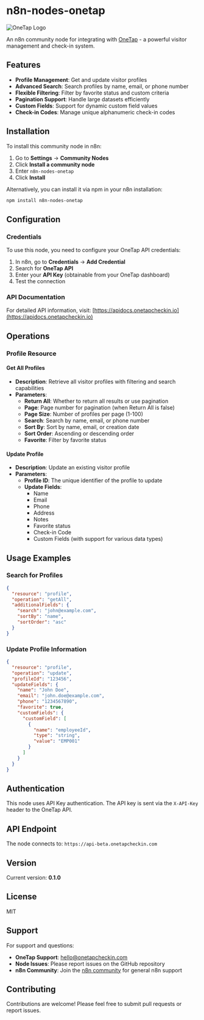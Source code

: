 # n8n-nodes-onetap

![OneTap Logo](https://onetapcheckin.com/assets/logo.png)

An n8n community node for integrating with [OneTap](https://onetapcheckin.com) - a powerful visitor management and check-in system.

## Features

- **Profile Management**: Get and update visitor profiles
- **Advanced Search**: Search profiles by name, email, or phone number
- **Flexible Filtering**: Filter by favorite status and custom criteria
- **Pagination Support**: Handle large datasets efficiently
- **Custom Fields**: Support for dynamic custom field values
- **Check-in Codes**: Manage unique alphanumeric check-in codes

## Installation

To install this community node in n8n:

1. Go to **Settings** → **Community Nodes**
2. Click **Install a community node**
3. Enter `n8n-nodes-onetap`
4. Click **Install**

Alternatively, you can install it via npm in your n8n installation:

```bash
npm install n8n-nodes-onetap
```

## Configuration

### Credentials

To use this node, you need to configure your OneTap API credentials:

1. In n8n, go to **Credentials** → **Add Credential**
2. Search for **OneTap API**
3. Enter your **API Key** (obtainable from your OneTap dashboard)
4. Test the connection

### API Documentation

For detailed API information, visit: [https://apidocs.onetapcheckin.io](https://apidocs.onetapcheckin.io)

## Operations

### Profile Resource

#### Get All Profiles
- **Description**: Retrieve all visitor profiles with filtering and search capabilities
- **Parameters**:
  - **Return All**: Whether to return all results or use pagination
  - **Page**: Page number for pagination (when Return All is false)
  - **Page Size**: Number of profiles per page (1-100)
  - **Search**: Search by name, email, or phone number
  - **Sort By**: Sort by name, email, or creation date
  - **Sort Order**: Ascending or descending order
  - **Favorite**: Filter by favorite status

#### Update Profile
- **Description**: Update an existing visitor profile
- **Parameters**:
  - **Profile ID**: The unique identifier of the profile to update
  - **Update Fields**:
    - Name
    - Email
    - Phone
    - Address
    - Notes
    - Favorite status
    - Check-in Code
    - Custom Fields (with support for various data types)

## Usage Examples

### Search for Profiles
```json
{
  "resource": "profile",
  "operation": "getAll",
  "additionalFields": {
    "search": "john@example.com",
    "sortBy": "name",
    "sortOrder": "asc"
  }
}
```

### Update Profile Information
```json
{
  "resource": "profile",
  "operation": "update",
  "profileId": "123456",
  "updateFields": {
    "name": "John Doe",
    "email": "john.doe@example.com",
    "phone": "1234567890",
    "favorite": true,
    "customFields": {
      "customField": [
        {
          "name": "employeeId",
          "type": "string",
          "value": "EMP001"
        }
      ]
    }
  }
}
```

## Authentication

This node uses API Key authentication. The API key is sent via the `X-API-Key` header to the OneTap API.

## API Endpoint

The node connects to: `https://api-beta.onetapcheckin.com`

## Version

Current version: **0.1.0**

## License

MIT

## Support

For support and questions:
- **OneTap Support**: hello@onetapcheckin.com
- **Node Issues**: Please report issues on the GitHub repository
- **n8n Community**: Join the [n8n community](https://community.n8n.io/) for general n8n support

## Contributing

Contributions are welcome! Please feel free to submit pull requests or report issues.
